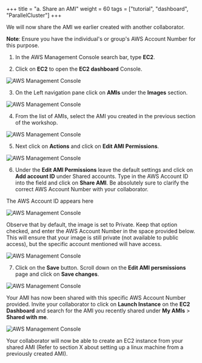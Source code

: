 +++
title = "a. Share an AMI"
weight = 60
tags = ["tutorial", "dashboard", "ParallelCluster"]
+++

We will now share the AMI we earlier created with another collaborator. 

**Note**: Ensure you have the individual's or group's AWS Account Number for this purpose. 

1.	In the AWS Management Console search bar, type **EC2**.

2.	Click on **EC2** to open the **EC2 dashboard** Console.

![AWS Management Console](/images/hpc-aws-parallelcluster-workshop/aws-ec2.png)

3.	On the Left navigation pane click on **AMIs** under the **Images** section.

![AWS Management Console](/images/hpc-aws-parallelcluster-workshop/EC2AMIs.png)

4.	From the list of AMIs, select the AMI you created in the previous section of the workshop.

![AWS Management Console](/images/hpc-aws-parallelcluster-workshop/EC2AMI.png)

5.	Next click on **Actions** and click on **Edit AMI Permissions**.

![AWS Management Console](/images/hpc-aws-parallelcluster-workshop/EC2AMIPermissions.png)

6.	Under the **Edit AMI Permissions** leave the default settings and click on **Add account ID** under Shared accounts. Type in the AWS Account ID into the field and click on **Share AMI**. Be absolutely sure to clarify the correct AWS Account Number with your collaborator.  

The AWS Account ID appears here

![AWS Management Console](/images/hpc-aws-parallelcluster-workshop/EC2AMIAWSAccNum.png)

Observe that by default, the image is set to Private. Keep that option checked, and enter the AWS Account Number in the space provided below. This will ensure that your image is still private (not available to public access), but the specific account mentioned will have access.  

![AWS Management Console](/images/hpc-aws-parallelcluster-workshop/EC2AMIPermissionsDialog1.png)

7.	Click on the **Save** button. Scroll down on the **Edit AMI persmissions** page and click on **Save changes**. 

![AWS Management Console](/images/hpc-aws-parallelcluster-workshop/EC2AMIPermissionsDialog2.png)

Your AMI has now been shared with this specific AWS Account Number provided. Invite your collaborator to click on **Launch Instance** on the **EC2 Dashboard** and search for the AMI you recently shared under **My AMIs** > **Shared with me**.  

![AWS Management Console](/images/hpc-aws-parallelcluster-workshop/EC2AMIshared.png)

Your collaborator will now be able to create an EC2 instance from your shared AMI (Refer to section X about setting up a linux machine from a previously created AMI). 


